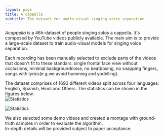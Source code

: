 ```yaml
---
layout: page
title: A cappella
subtitle: The dataset for audio-visual singing voice separation
---
```

*Acappella* is a 46h-dataset of people singing solos a cappella. It's composed by YouTube videos publicly available. The main aim is to provide a large-scale dataset to train audio-visual models for singing voice separation.   

Each recording has been manually selected to exclude parts of the videos that doesn't fit to these standars: single frontal face view without occlusions, minimal backgroundnoise,  no  beatboxing,  no  snapping  fingers,  songs  with  lyrics(e.g.we avoid humming and yodelling).  

The dataset comprises of 1693 different videos split across four languages: English, Spanish, Hindi and Others.  The statistics can be shown in the figures below.  
![Statistics](../img/violinplot.png)

![Statistics](../img/barplot.png)


We also selected some demo videos and created a montage with ground-truth samples in order to evaluate the algorithm.  
In-depth details will be provided subject to paper acceptance.  

